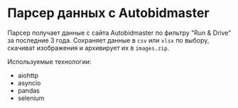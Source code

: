 # Парсер данных с Autobidmaster

Парсер получает данные с сайта Autobidmaster по фильтру "Run & Drive" за последние 3 года. Сохраняет данные в `csv` или `xlsx` по выбору, скачиват изображения и архивирует их в `images.zip`.

Используемые технологии:

* aiohttp
* asyncio
* pandas
* selenium
